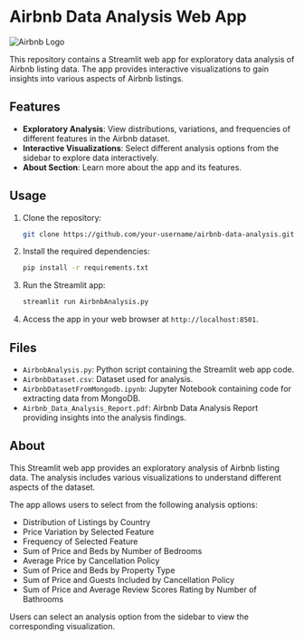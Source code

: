 # Airbnb Data Analysis Web App

![Airbnb Logo](https://static-00.iconduck.com/assets.00/airbnb-icon-512x512-d9grja5t.png)

This repository contains a Streamlit web app for exploratory data analysis of Airbnb listing data. The app provides interactive visualizations to gain insights into various aspects of Airbnb listings.

## Features

- **Exploratory Analysis**: View distributions, variations, and frequencies of different features in the Airbnb dataset.
- **Interactive Visualizations**: Select different analysis options from the sidebar to explore data interactively.
- **About Section**: Learn more about the app and its features.

## Usage

1. Clone the repository:

    ```bash
    git clone https://github.com/your-username/airbnb-data-analysis.git
    ```

2. Install the required dependencies:

    ```bash
    pip install -r requirements.txt
    ```

3. Run the Streamlit app:

    ```bash
    streamlit run AirbnbAnalysis.py
    ```

4. Access the app in your web browser at `http://localhost:8501`.

## Files

- `AirbnbAnalysis.py`: Python script containing the Streamlit web app code.
- `AirbnbDataset.csv`: Dataset used for analysis.
- `AirbnbDatasetFromMongodb.ipynb`: Jupyter Notebook containing code for extracting data from MongoDB.
- `Airbnb_Data_Analysis_Report.pdf`: Airbnb Data Analysis Report providing insights into the analysis findings.

## About

This Streamlit web app provides an exploratory analysis of Airbnb listing data. The analysis includes various visualizations to understand different aspects of the dataset.

The app allows users to select from the following analysis options:

- Distribution of Listings by Country
- Price Variation by Selected Feature
- Frequency of Selected Feature
- Sum of Price and Beds by Number of Bedrooms
- Average Price by Cancellation Policy
- Sum of Price and Beds by Property Type
- Sum of Price and Guests Included by Cancellation Policy
- Sum of Price and Average Review Scores Rating by Number of Bathrooms

Users can select an analysis option from the sidebar to view the corresponding visualization.
